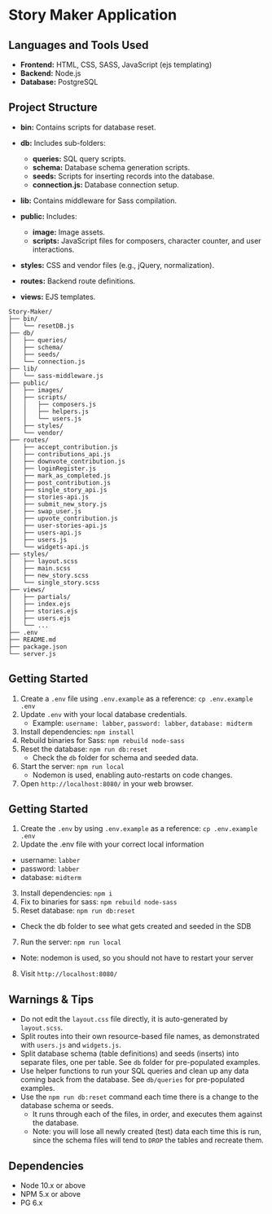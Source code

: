 # Story Maker Application

## Languages and Tools Used

- **Frontend:** HTML, CSS, SASS, JavaScript (ejs templating)
- **Backend:** Node.js
- **Database:** PostgreSQL

## Project Structure

- **bin:** Contains scripts for database reset.
- **db:** Includes sub-folders:
  - **queries:** SQL query scripts.
  - **schema:** Database schema generation scripts.
  - **seeds:** Scripts for inserting records into the database.
  - **connection.js:** Database connection setup.

- **lib:** Contains middleware for Sass compilation.
- **public:** Includes:
  - **image:** Image assets.
  - **scripts:** JavaScript files for composers, character counter, and user interactions.

- **styles:** CSS and vendor files (e.g., jQuery, normalization).

- **routes:** Backend route definitions.

- **views:** EJS templates.
```
Story-Maker/
├── bin/
│   └── resetDB.js
├── db/
│   ├── queries/
│   ├── schema/
│   ├── seeds/
│   └── connection.js
├── lib/
│   └── sass-middleware.js
├── public/
│   ├── images/
│   ├── scripts/
│   │   ├── composers.js
│   │   ├── helpers.js
│   │   └── users.js
│   ├── styles/
│   └── vendor/
├── routes/
│   ├── accept_contribution.js
│   ├── contributions_api.js
│   ├── downvote_contribution.js
│   ├── loginRegister.js
│   ├── mark_as_completed.js
│   ├── post_contribution.js
│   ├── single_story_api.js
│   ├── stories-api.js
│   ├── submit_new_story.js
│   ├── swap_user.js
│   ├── upvote_contribution.js
│   ├── user-stories-api.js
│   ├── users-api.js
│   ├── users.js
│   └── widgets-api.js
├── styles/
│   ├── layout.scss
│   ├── main.scss
│   ├── new_story.scss
│   └── single_story.scss
├── views/
│   ├── partials/
│   ├── index.ejs
│   ├── stories.ejs
│   ├── users.ejs
│   └── ...
├── .env
├── README.md
├── package.json
└── server.js
```
## Getting Started

1. Create a `.env` file using `.env.example` as a reference: `cp .env.example .env`
2. Update `.env` with your local database credentials.
   - Example: `username: labber`, `password: labber`, `database: midterm`
3. Install dependencies: `npm install`
4. Rebuild binaries for Sass: `npm rebuild node-sass`
5. Reset the database: `npm run db:reset`
   - Check the `db` folder for schema and seeded data.
6. Start the server: `npm run local`
   - Nodemon is used, enabling auto-restarts on code changes.
7. Open `http://localhost:8080/` in your web browser.
## Getting Started

1. Create the `.env` by using `.env.example` as a reference: `cp .env.example .env`
2. Update the .env file with your correct local information 
  - username: `labber` 
  - password: `labber` 
  - database: `midterm`
3. Install dependencies: `npm i`
4. Fix to binaries for sass: `npm rebuild node-sass`
5. Reset database: `npm run db:reset`
  - Check the db folder to see what gets created and seeded in the SDB
7. Run the server: `npm run local`
  - Note: nodemon is used, so you should not have to restart your server
8. Visit `http://localhost:8080/`

## Warnings & Tips

- Do not edit the `layout.css` file directly, it is auto-generated by `layout.scss`.
- Split routes into their own resource-based file names, as demonstrated with `users.js` and `widgets.js`.
- Split database schema (table definitions) and seeds (inserts) into separate files, one per table. See `db` folder for pre-populated examples. 
- Use helper functions to run your SQL queries and clean up any data coming back from the database. See `db/queries` for pre-populated examples.
- Use the `npm run db:reset` command each time there is a change to the database schema or seeds. 
  - It runs through each of the files, in order, and executes them against the database. 
  - Note: you will lose all newly created (test) data each time this is run, since the schema files will tend to `DROP` the tables and recreate them.

## Dependencies

- Node 10.x or above
- NPM 5.x or above
- PG 6.x

